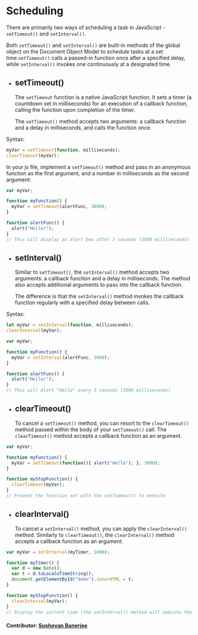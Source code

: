 # Scheduling

There are primarily two ways of scheduling a task in JavaScript - ```setTimeout()``` and ```setInterval()```.
<br>

Both ```setTimeout()``` and ```setInterval()``` are built-in methods of the global object on the Document Object Model to schedule tasks at a set time.```setTimeout()``` calls a passed-in function once after a specified delay, while ```setInterval()``` invokes one continuously at a designated time.
<br>

- ## **setTimeout()**
  The ```setTimeout``` function is a native JavaScript function. It sets a timer (a countdown set in milliseconds) for an execution of a callback function, calling the function upon completion of the timer.

  The ```setTimeout()``` method accepts two arguments: a callback function and a delay in milliseconds, and calls the function once.
  
Syntax:
```js
myVar = setTimeout(function, milliseconds);
clearTimeout(myVar);
```

  In your js file, implement a ```setTimeout()``` method and pass in an anonymous function as the first argument, and a number in milliseconds as the second argument:
  
```js
var myVar;

function myFunction() {
  myVar = setTimeout(alertFunc, 3000);
}

function alertFunc() {
  alert("Hello!");
}
// This will display an alert box after 3 seconds (3000 milliseconds)
```
- ## **setInterval()**
  Similar to ```setTimeout()```, the ```setInterval()``` method accepts two arguments: a callback function and a delay in milliseconds. The method also accepts additional arguments to pass into the callback function.
  
  The difference is that the ```setInterval()``` method invokes the callback function regularly with a specified delay between calls.
  
Syntax:
```js
let myVar = setInterval(function, milliseconds);
clearInterval(myVar);
```

```js
var myVar;

function myFunction() {
  myVar = setInterval(alertFunc, 3000);
}

function alertFunc() {
  alert("Hello!");
}
// This will Alert "Hello" every 3 seconds (3000 milliseconds)
```
- ## **clearTimeout()**
  To cancel a ```setTimeout()``` method, you can resort to the ```clearTimeout()``` method passed within the body of your ```setTimeout()``` call. The ```clearTimeout()``` method accepts a callback function as an argument.

```js
var myVar;

function myFunction() {
  myVar = setTimeout(function(){ alert("Hello"); }, 3000);
}

function myStopFunction() {
  clearTimeout(myVar);
}
// Prevent the function set with the setTimeout() to execute
```
- ## **clearInterval()**
  To cancel a ```setInterval()``` method, you can apply the ```clearInterval()``` method. Similarly to ```clearTimeout()```, the ```clearInterval()``` method accepts a callback function as an argument.

```js
var myVar = setInterval(myTimer, 1000);

function myTimer() {
  var d = new Date();
  var t = d.toLocaleTimeString();
  document.getElementById("demo").innerHTML = t;
}

function myStopFunction() {
  clearInterval(myVar);
}
// Display the current time (the setInterval() method will execute the "myTimer" function once every 1 second). Use clearInterval() to stop the time
```

#### Contributor: [Sushovan Banerjee](https://github.com/sushovanb02)
